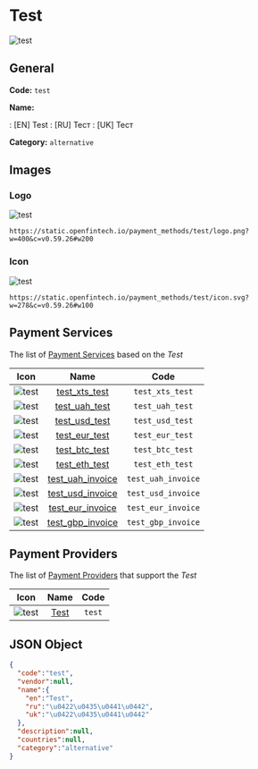 
# Test 
![test](https://static.openfintech.io/payment_methods/test/logo.png?w=400&c=v0.59.26#w200)  

## General 
**Code:** `test` 
 
**Name:** 
 
:	[EN] Test 
:	[RU] Тест 
:	[UK] Тест 
 
**Category:** `alternative` 
 

## Images 

### Logo 
![test](https://static.openfintech.io/payment_methods/test/logo.png?w=400&c=v0.59.26#w200)  

```
https://static.openfintech.io/payment_methods/test/logo.png?w=400&c=v0.59.26#w200
```  

### Icon 
![test](https://static.openfintech.io/payment_methods/test/icon.svg?w=278&c=v0.59.26#w100)  

```
https://static.openfintech.io/payment_methods/test/icon.svg?w=278&c=v0.59.26#w100
```  

## Payment Services 
 
The list of [Payment Services](/payment-services/) based on the _Test_ 

|Icon|Name|Code| 
|:---:|:---:|:---:| 
|![test](https://static.openfintech.io/payment_methods/test/icon.svg?w=278&c=v0.59.26#w100) |[test_xts_test](/payment-services/test_xts_test/)|`test_xts_test`| 
|![test](https://static.openfintech.io/payment_methods/test/icon.svg?w=278&c=v0.59.26#w100) |[test_uah_test](/payment-services/test_uah_test/)|`test_uah_test`| 
|![test](https://static.openfintech.io/payment_methods/test/icon.svg?w=278&c=v0.59.26#w100) |[test_usd_test](/payment-services/test_usd_test/)|`test_usd_test`| 
|![test](https://static.openfintech.io/payment_methods/test/icon.svg?w=278&c=v0.59.26#w100) |[test_eur_test](/payment-services/test_eur_test/)|`test_eur_test`| 
|![test](https://static.openfintech.io/payment_methods/test/icon.svg?w=278&c=v0.59.26#w100) |[test_btc_test](/payment-services/test_btc_test/)|`test_btc_test`| 
|![test](https://static.openfintech.io/payment_methods/test/icon.svg?w=278&c=v0.59.26#w100) |[test_eth_test](/payment-services/test_eth_test/)|`test_eth_test`| 
|![test](https://static.openfintech.io/payment_methods/test/icon.svg?w=278&c=v0.59.26#w100) |[test_uah_invoice](/payment-services/test_uah_invoice/)|`test_uah_invoice`| 
|![test](https://static.openfintech.io/payment_methods/test/icon.svg?w=278&c=v0.59.26#w100) |[test_usd_invoice](/payment-services/test_usd_invoice/)|`test_usd_invoice`| 
|![test](https://static.openfintech.io/payment_methods/test/icon.svg?w=278&c=v0.59.26#w100) |[test_eur_invoice](/payment-services/test_eur_invoice/)|`test_eur_invoice`| 
|![test](https://static.openfintech.io/payment_methods/test/icon.svg?w=278&c=v0.59.26#w100) |[test_gbp_invoice](/payment-services/test_gbp_invoice/)|`test_gbp_invoice`| 
 

## Payment Providers 
 
The list of [Payment Providers](/payment-providers/) that support the _Test_ 

|Icon|Name|Code| 
|:---:|:---:|:---:| 
|![test](https://static.openfintech.io/payment_providers/test/icon.svg?w=278&c=v0.59.26#w100) |[Test](/payment-providers/test/)|`test`| 
 

## JSON Object 

```json
{
  "code":"test",
  "vendor":null,
  "name":{
    "en":"Test",
    "ru":"\u0422\u0435\u0441\u0442",
    "uk":"\u0422\u0435\u0441\u0442"
  },
  "description":null,
  "countries":null,
  "category":"alternative"
}
```  

